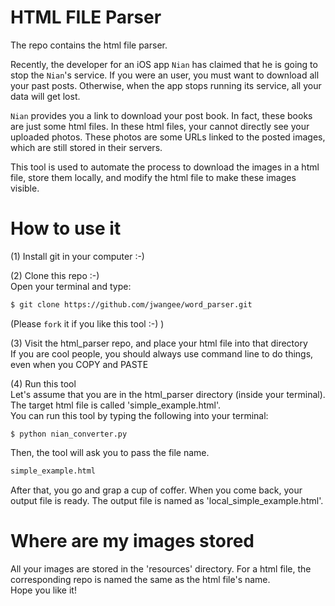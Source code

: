 # HTML FILE Parser
The repo contains the html file parser.<br>

Recently, the developer for an iOS app `Nian` has claimed that he is going to stop the `Nian`'s service. If you were an user, you must want to download all your past posts. Otherwise, when the app stops running its service, all your data will get lost.<br>

`Nian` provides you a link to download your post book. In fact, these books are just some html files. In these html files, your cannot directly see your uploaded photos. These photos are some URLs linked to the posted images, which are still stored in their servers.<br>

This tool is used to automate the process to download the images in a html file, store them locally, and modify the html file to make these images visible.<br>

# How to use it
(1) Install git in your computer :-)<br>

(2) Clone this repo :-)<br>
Open your terminal and type:<br>
```bash
$ git clone https://github.com/jwangee/word_parser.git
```
(Please `fork` it if you like this tool :-) )<br>

(3) Visit the html_parser repo, and place your html file into that directory<br>
If you are cool people, you should always use command line to do things, even when you COPY and PASTE<br>

(4) Run this tool<br>
Let's assume that you are in the html_parser directory (inside your terminal). The target html file is called 'simple\_example.html'.<br>
You can run this tool by typing the following into your terminal:<br>
```bash+
$ python nian_converter.py
```
Then, the tool will ask you to pass the file name.<br>
```bash
simple_example.html
```
After that, you go and grap a cup of coffer. When you come back, your output file is ready. The output file is named as 'local_simple\_example.html'.<br>

# Where are my images stored
All your images are stored in the 'resources' directory. For a html file, the corresponding repo is named the same as the html file's name.<br>
Hope you like it!<br>